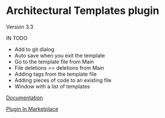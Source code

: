 # Architectural Templates plugin

Version 3.3

IN TODO
 - Add to git dialog
 - Auto save when you exit the template
 - Go to the template file from Main
 - File deletions == deletions from Main
 - Adding tags from the template file
 - Adding pieces of code to an existing file
 - Window with a list of templates

[Documentation](https://github.com/Louco11/ArchitecturalTemplates/wiki/Architectural-Templates)

[Plugin In Marketplace](https://plugins.jetbrains.com/plugin/16836-architectural-templates)
